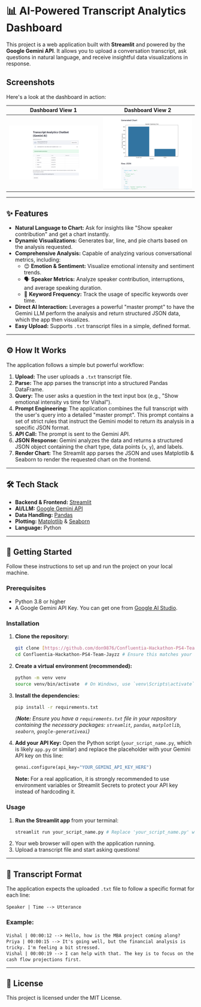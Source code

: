 # 📊 AI-Powered Transcript Analytics Dashboard

This project is a web application built with **Streamlit** and powered by the **Google Gemini API**. It allows you to upload a conversation transcript, ask questions in natural language, and receive insightful data visualizations in response.

## Screenshots

Here's a look at the dashboard in action:

| Dashboard View 1 | Dashboard View 2 |
| :----------------: | :----------------: |
| ![Screenshot 1](https://github.com/don9876/Confluentia-Hackathon-PS4-Team-Jayzz/blob/5e29303bd708049042df4e96e310ce1f15b1a90c/LiveApp(1).png) | ![Screenshot 2](https://github.com/don9876/Confluentia-Hackathon-PS4-Team-Jayzz/blob/f41e2cb8387e2338d0b0ad7404f8616183a64297/LiveApp(2).png) |


---
## ✨ Features

* **Natural Language to Chart:** Ask for insights like "Show speaker contribution" and get a chart instantly.
* **Dynamic Visualizations:** Generates bar, line, and pie charts based on the analysis requested.
* **Comprehensive Analysis:** Capable of analyzing various conversational metrics, including:
    * 😊 **Emotion & Sentiment:** Visualize emotional intensity and sentiment trends.
    * 🗣️ **Speaker Metrics:** Analyze speaker contribution, interruptions, and average speaking duration.
    * 🔑 **Keyword Frequency:** Track the usage of specific keywords over time.
* **Direct AI Interaction:** Leverages a powerful "master prompt" to have the Gemini LLM perform the analysis and return structured JSON data, which the app then visualizes.
* **Easy Upload:** Supports `.txt` transcript files in a simple, defined format.

---
## ⚙️ How It Works

The application follows a simple but powerful workflow:
1.  **Upload:** The user uploads a `.txt` transcript file.
2.  **Parse:** The app parses the transcript into a structured Pandas DataFrame.
3.  **Query:** The user asks a question in the text input box (e.g., "Show emotional intensity vs time for Vishal").
4.  **Prompt Engineering:** The application combines the full transcript with the user's query into a detailed "master prompt". This prompt contains a set of strict rules that instruct the Gemini model to return its analysis in a specific JSON format.
5.  **API Call:** The prompt is sent to the Gemini API.
6.  **JSON Response:** Gemini analyzes the data and returns a structured JSON object containing the chart type, data points (`x`, `y`), and labels.
7.  **Render Chart:** The Streamlit app parses the JSON and uses Matplotlib & Seaborn to render the requested chart on the frontend.

---
## 🛠️ Tech Stack

* **Backend & Frontend:** [Streamlit](https://streamlit.io/)
* **AI/LLM:** [Google Gemini API](https://ai.google.dev/)
* **Data Handling:** [Pandas](https://pandas.pydata.org/)
* **Plotting:** [Matplotlib](https://matplotlib.org/) & [Seaborn](https://seaborn.pydata.org/)
* **Language:** Python

---
## 🚀 Getting Started

Follow these instructions to set up and run the project on your local machine.

### Prerequisites

* Python 3.8 or higher
* A Google Gemini API Key. You can get one from [Google AI Studio](https://aistudio.google.com/app/apikey).

### Installation

1.  **Clone the repository:**
    ```bash
    git clone [https://github.com/don9876/Confluentia-Hackathon-PS4-Team-Jayzz.git](https://github.com/don9876/Confluentia-Hackathon-PS4-Team-Jayzz.git)
    cd Confluentia-Hackathon-PS4-Team-Jayzz # Ensure this matches your actual folder name
    ```

2.  **Create a virtual environment (recommended):**
    ```bash
    python -m venv venv
    source venv/bin/activate  # On Windows, use `venv\Scripts\activate`
    ```

3.  **Install the dependencies:**
    ```bash
    pip install -r requirements.txt
    ```
    *(**Note:** Ensure you have a `requirements.txt` file in your repository containing the necessary packages: `streamlit`, `pandas`, `matplotlib`, `seaborn`, `google-generativeai`)*

4.  **Add your API Key:**
    Open the Python script (`your_script_name.py`, which is likely `app.py` or similar) and replace the placeholder with your Gemini API key on this line:
    ```python
    genai.configure(api_key="YOUR_GEMINI_API_KEY_HERE")
    ```
    **Note:** For a real application, it is strongly recommended to use environment variables or Streamlit Secrets to protect your API key instead of hardcoding it.

### Usage

1.  **Run the Streamlit app** from your terminal:
    ```bash
    streamlit run your_script_name.py # Replace 'your_script_name.py' with the actual name of your Python app file
    ```
2.  Your web browser will open with the application running.
3.  Upload a transcript file and start asking questions!

---
## 📄 Transcript Format

The application expects the uploaded `.txt` file to follow a specific format for each line:

`Speaker | Time --> Utterance`

### Example:

```
Vishal | 00:00:12 --> Hello, how is the MBA project coming along?
Priya | 00:00:15 --> It's going well, but the financial analysis is tricky. I'm feeling a bit stressed.
Vishal | 00:00:19 --> I can help with that. The key is to focus on the cash flow projections first.
```

---
## 📜 License

This project is licensed under the MIT License.
